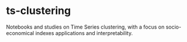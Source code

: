 # ts-clustering

Notebooks and studies on Time Series clustering, with a focus on socio-economical indexes applications and interpretability.

